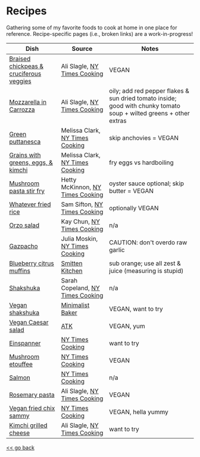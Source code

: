 # Recipes

Gathering some of my favorite foods to cook at home in one place for reference. Recipe-specific pages (i.e., broken links) are a work-in-progress!

| Dish | Source | Notes 
| ---- | ------ | ----- 
| [Braised chickpeas & cruciferous veggies](./braised_chickpeas_cruciferous_veg.md) | Ali Slagle, [NY Times Cooking](https://cooking.nytimes.com/recipes/1019559-olive-oil-braised-chickpeas-and-broccoli-rabe) | VEGAN
| [Mozzarella in Carrozza](./mozzarella_in_carrozza.md) | Ali Slagle, [NY Times Cooking](https://cooking.nytimes.com/recipes/1019683-mozzarella-in-carrozza-fried-mozzarella-sandwiches) | oily; add red pepper flakes & sun dried tomato inside; good with chunky tomato soup + wilted greens + other extras
| [Green puttanesca](./green_puttanesca) | Melissa Clark, [NY Times Cooking](https://cooking.nytimes.com/recipes/1013619-pasta-with-green-puttanesca) | skip anchovies = VEGAN
| [Grains with greens, eggs, & kimchi](./kimchi_grain_bowl.md) | Melissa Clark, [NY Times Cooking](https://cooking.nytimes.com/recipes/1016855-quinoa-and-rice-bowl-with-kale-kimchi-and-egg) | fry eggs vs hardboiling
| [Mushroom pasta stir fry](./mushroom_pasta_stir_fry.md) | Hetty McKinnon, [NY Times Cooking](https://cooking.nytimes.com/recipes/1022121-mushroom-pasta-stir-fry) | oyster sauce optional; skip butter = VEGAN
| [Whatever fried rice](./whatever_fried_rice.md) | Sam Sifton, [NY Times Cooking](https://cooking.nytimes.com/recipes/1020016-whatever-youve-got-fried-rice) | optionally VEGAN
| [Orzo salad](./orzo_salad.md) | Kay Chun, [NY Times Cooking](https://cooking.nytimes.com/recipes/1022258-orzo-salad-with-peppers-and-feta) | n/a
| [Gazpacho](./gazpacho.md) | Julia Moskin, [NY Times Cooking](https://cooking.nytimes.com/recipes/1017577-best-gazpacho) | CAUTION: don't overdo raw garlic
| [Blueberry citrus muffins](./blueberry_citrus_muffins.md) | [Smitten Kitchen](https://smittenkitchen.com/2016/08/even-more-perfect-blueberry-muffins/) | sub orange; use all zest & juice (measuring is stupid)
| [Shakshuka](./green_shakshuka.md) | Sarah Copeland, [NY Times Cooking](https://cooking.nytimes.com/recipes/1019468-green-shakshuka-with-avocado-and-lime) | n/a
| [Vegan shakshuka](./vegan_shakshuka.md) | [Minimalist Baker](https://minimalistbaker.com/1-pot-chickpea-shakshuka/) | VEGAN, want to try
| [Vegan Caesar salad](./vegan_caesar_salad.md) | [ATK](https://www.americastestkitchen.com/recipes/12492-vegan-kale-caesar-salad) | VEGAN, yum
| [Einspanner](./einspanner.md) | [NY Times Cooking](https://cooking.nytimes.com/recipes/1022403-iced-einspanner) | want to try
| [Mushroom etouffee](./vegan_mushroom_etouffee.md) | [NY Times Cooking](https://cooking.nytimes.com/recipes/1018977-vegan-mushroom-etouffee) | VEGAN
| [Salmon](./sweet_mustard_salmon.md) | [NY Times Cooking](https://cooking.nytimes.com/recipes/1017244-roasted-salmon-glazed-with-brown-sugar-and-mustard) | n/a
| [Rosemary pasta](./rosemary_pasta.md) | Ali Slagle, [NY Times Cooking](https://cooking.nytimes.com/recipes/1019901-linguine-with-crisp-chickpeas-and-rosemary) | VEGAN
| [Vegan fried chix sammy](./vegan_chix_sandwich.md) | [NY Times Cooking](https://cooking.nytimes.com/recipes/1021237-superiority-burgers-crispy-fried-tofu-sandwich) | VEGAN, hella yummy
| [Kimchi grilled cheese](./kimchi_toasties.md) | Ali Slagle, [NY Times Cooking](https://cooking.nytimes.com/recipes/1019879-kimchi-grilled-cheese) | want to try



<!-- `|      |        |       ` = 6/8/7 x " " -->
[<< go back](..)
